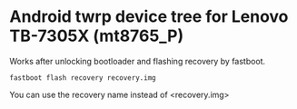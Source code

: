 # Android twrp device tree for Lenovo TB-7305X (mt8765_P)


Works after unlocking bootloader and flashing recovery by fastboot.

```
fastboot flash recovery recovery.img
```

You can use the recovery name instead of <recovery.img>
